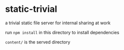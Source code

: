 static-trivial
==============

a trivial static file server for internal sharing at work

run `npm install` in this directory to install dependencies

`content/` is the served directory